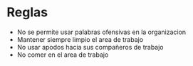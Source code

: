# Reglas
* No se permite usar palabras ofensivas en la organizacion
* Mantener siempre limpio el area de trabajo
* No usar apodos hacia sus compañeros de trabajo
* No comer en el area de trabajo
